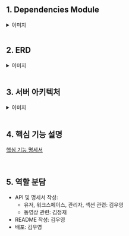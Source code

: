 ## 1. Dependencies Module

<details>
  <summary>이미지</summary>
  
![image](./dependencies-module.png)
</details>
&nbsp;



## 2. ERD

<details>
  <summary>이미지</summary>
  
![image](./MOTIIV_ERD.png)
</details>
&nbsp;


## 3. 서버 아키텍처

<details>
  <summary>이미지</summary>
  
![image](./ARCHITECTURE.png)
</details>
&nbsp;


## 4. 핵심 기능 설명

[핵심 기능 명세서](https://docs.google.com/spreadsheets/d/1fPKu4xvO4wWvcnEqPe163wR8roqUH5LwxRmn0LXWtkY/edit#gid=0)

&nbsp;


## 5. 역할 분담

- API 및 명세서 작성:
  - 유저, 워크스페이스, 관리자, 섹션 관련: 김우영
  - 동영상 관련: 김정재
- README 작성: 김우영
- 배포: 김우영
